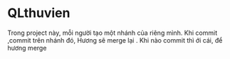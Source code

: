 # QLthuvien

Trong project này, mỗi người tạo một nhánh của riêng mình. 
Khi commit ,commit trên nhánh đó, 
Hương sẽ merge lại .
Khi nào commit thì ới cái, để hương merge
